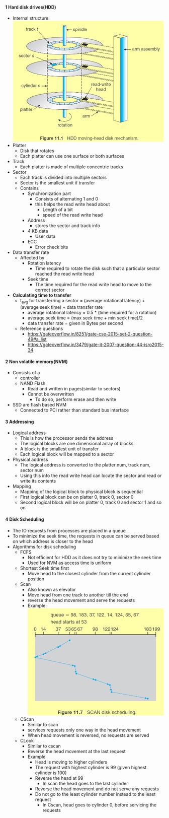 
#### 1 Hard disk drives(HDD)
- Internal structure: ![](./Attachments/Images/hdd_internal_Structure.png)
- Platter
	- Disk that rotates
	- Each platter can use one surface or both surfaces
- Track
	- Each platter is made of multiple concentric tracks
- Sector
	- Each track is divided into multiple sectors
	- Sector is the smallest unit if transfer
	- Contains 
		- Synchronization part
			- Consists of alternating 1 and 0
			- this helps the read write head about  
				- Length of a bit
				- speed of the read write head
		- Address
			- stores the sector and track info
		- 4 KB data
			- User data
		- ECC
			- Error check bits
- Data transfer rate
	- Affected by
		- Rotation latency
			- Time required to rotate the disk such that a particular sector reached the read write head
		- Seek time
			- The time required for the read write head to move to the correct sector
- **Calculating time to transfer**
	- t<sub>avg</sub> for transferring a sector = (average rotational latency) + (average seek time) + data transfer rate
		- average rotational latency = 0.5 \* (time required for a rotation)
		- average seek time = (max seek time + min seek time)/2
		- data transfer rate = given in Bytes per second
	- Reference questions
		- https://gateoverflow.in/8251/gate-cse-2015-set-2-question-49#a_list
		- https://gateoverflow.in/3479/gate-it-2007-question-44-isro2015-34

#### 2 Non volatile memory(NVM)
- Consists of a 
	- controller
	- NAND Flash
		- Read and written in pages(similar to sectors)
		- Cannot be overwritten
			- To do so, perform erase and then write
- SSD are flash based NVM
	- Connected to PCI rather than standard bus interface

#### 3 Addressing 
- Logical address
	- This is how the processor sends the address
	- The logical blocks are one dimensional array of blocks
	- A block is the smallest unit of transfer
	- Each logical block will be mapped to a sector
- Physical address
	- The logical address is converted to the platter num, track num, sector num
	- Using this info the read write head can locate the sector and read or write its contents
- Mapping
	- Mapping of the logical block to physical block is sequential
	- First logical block can be on platter 0, track 0, sector 0
	- Second logical block will be on platter 0, track 0 and sector 1 and so on

#### 4 Disk Scheduling
- The IO requests from processes are placed in a queue
- To minimize the seek time, the requests in queue can be served based on which address is closer to the head
- Algorithms for disk scheduling
	- FCFS
		- Not efficient for HDD as it does not try to minimize the seek time
		- Used for NVM as access time is uniform
	- Shortest Seek time first 
		- Move head to the closest cylinder from the current cylinder position
	- Scan
		- Also known as elevator
		- Move head from one track to another till the end 
		- reverse the head movement and serve the requests
		- Example: ![](./Attachments/Images/disk_scan_eg.png)
	- CScan
		- Similar to scan
		- services requests only one way in the head movement
		- When head movement is reversed, no requests are served
	- CLook
		- Similar to cscan
		- Reverse the head movement at the last request
		- Example
			- Head is moving to higher cylinders
			- The request with highest cylinder is 99 (given highest cylinder is 100)
			- Reverse the head at 99
				- In scan the head goes to the last cylinder
			- Reverse the head movement and do not serve any requests
			- Do not go to the least cylinder number instead to the least request
				- In Cscan, head goes to cylinder 0, before servicing the requests

 